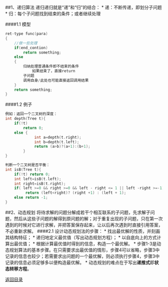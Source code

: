 ##1、递归算法
递归递归就是“递”和“归”的结合：
* 
递：不断传递，即划分子问题
* 
归：每个子问题找到结束的条件；或者继续处理

####1.1 模型
```C++
ret-type func(para)
{
    //做一些处理
    if(end_contion)
        return something;
    else
    {
        归纳处理普通条件即不结束的条件
            如果结束了，直接return
        子问题
        调用自身/此处也可能直接返回调用结果
    }
    return something;
}
```
####1.2 例子
```C++
例如：返回一个二叉树的深度：
int depth(Tree t){ 
    if(!t) 
        return 0; 
    else { 
             int a=depth(t.right); 
             int b=depth(t.left); 
             return (a>b)?(a+1):(b+1); 
        } 
}

判断一个二叉树是否平衡：
int isB(Tree t){ 
    if(!t) return 0; 
    int left=isB(t.left); 
    int right=isB(t.right); 
    if( left >=0 && right >=0 && left - right <= 1 || left -right >=-1) 
         return (left<right)? (right +1) : (left + 1); 
    else return -1; 
}
```
##2、动态规划
将待求解的问题分解成若干个相互联系的子问题，先求解子问题，然后从这些子问题的解得到原问题的解；对于重复出现的子问题，只在第一次遇到的时候对它进行求解，并把答案保存起来，让以后再次遇到时直接引用答案，不必重新求解。
####2.1 设计动态规划法的步骤：
* 
找出最优解的性质，并刻画其结构特征；
* 
递归地定义最优值（写出动态规划方程）；
* 
以自底向上的方式计算出最优值；
* 
根据计算最优值时得到的信息，构造一个最优解。
* 
步骤1-3是动态规划算法的基本步骤。在只需要求出最优值的情形，步骤4可以省略，步骤3中记录的信息也较少；若需要求出问题的一个最优解，则必须执行步骤4，步骤3中记录的信息必须足够多以便构造最优解。
* 
动态规划的难点在于写出**递推式**即**状态转移方程**。



[返回目录](README.md)